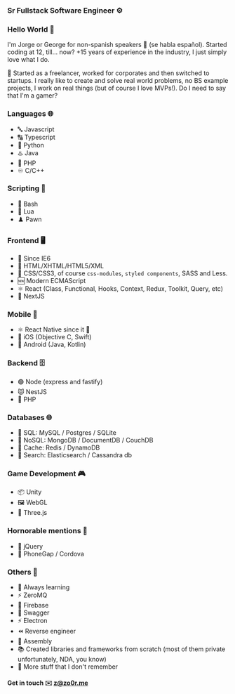 ### Sr Fullstack Software Engineer ⚙️

### Hello World 👋

I'm Jorge or George for non-spanish speakers 👋 (se habla español). Started coding at 12, till... now? +15 years of experience in the industry, I just simply love what I do.

🌱 Started as a freelancer, worked for corporates and then switched to startups. I really like to create and solve real world problems, no BS example projects, I work on real things (but of course I love MVPs!). Do I need to say that I'm a gamer?

### Languages 🌐

- 🔤 Javascript
- 🔠 Typescript
- 🐍 Python
- ♨️ Java
- 🐘 PHP
- ♾️ C/C++

### Scripting 📜
- 📜 Bash
- 🔵 Lua
- ♟️ Pawn

### Frontend 🖥️

- 🥷 Since IE6
- 📄 HTML/XHTML/HTML5/XML
- 🎨 CSS/CSS3, of course `css-modules`, `styled components`, SASS and Less.
- 🆕 Modern ECMAScript
- ⚛️ React (Class, Functional, Hooks, Context, Redux, Toolkit, Query, etc)
- 🔺 NextJS

### Mobile 📱

- ⚛️ React Native since it 🌱
- 📲 iOS (Objective C, Swift)
- 🤖 Android (Java, Kotlin)

### Backend 🗄️

- 🟢 Node (express and fastify)
- 😾 NestJS
- 🐘 PHP

### Databases 🌐
- 💾 SQL: MySQL / Postgres / SQLite
- 🔀 NoSQL: MongoDB / DocumentDB / CouchDB
- 🚀 Cache: Redis / DynamoDB
- 🔎 Search: Elasticsearch / Cassandra db

### Game Development 🎮
- 📦 Unity
- 🖼️ WebGL
- 💎 Three.js

### Hornorable mentions 👑
- 👴 jQuery
- 👴 PhoneGap / Cordova
 
### Others 🔀
- 🌱 Always learning
- ⚡ ZeroMQ
- 📙 Firebase
- 📗 Swagger
- ⚡ Electron
- ⏪ Reverse engineer
- 🔂 Assembly
- 📚 Created libraries and frameworks from scratch (most of them private unfortunately, NDA, you know)
- 🤯 More stuff that I don't remember

#### Get in touch ✉️ z@zo0r.me

<!--
**zo0r/zo0r** is a ✨ _special_ ✨ repository because its `README.md` (this file) appears on your GitHub profile.

Here are some ideas to get you started:

- 🔭 I’m currently working on ...
- 🌱 I’m currently learning ...
- 👯 I’m looking to collaborate on ...
- 🤔 I’m looking for help with ...
- 💬 Ask me about ...
- 📫 How to reach me: ...
- 😄 Pronouns: ...
- ⚡ Fun fact: ...
-->
